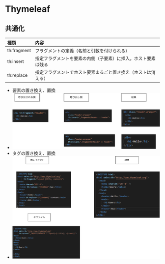 # Thymeleaf

## 共通化

| 種類        | 内容                                                           |
| :---------- | :------------------------------------------------------------- |
| th:fragment | フラグメントの定義（名前と引数を付けられる）                   |
| th:insert   | 指定フラグメントを要素の内側（子要素）に挿入。ホスト要素は残る |
| th:replace  | 指定フラグメントでホスト要素まるごと置き換え（ホストは消える） |

- 要素の置き換え、置換
- ![イメージ1](./img/thymeleaf1.drawio.png)
- タグの置き換え、置換
- ![イメージ2](./img/thymeleaf2.drawio.png)
